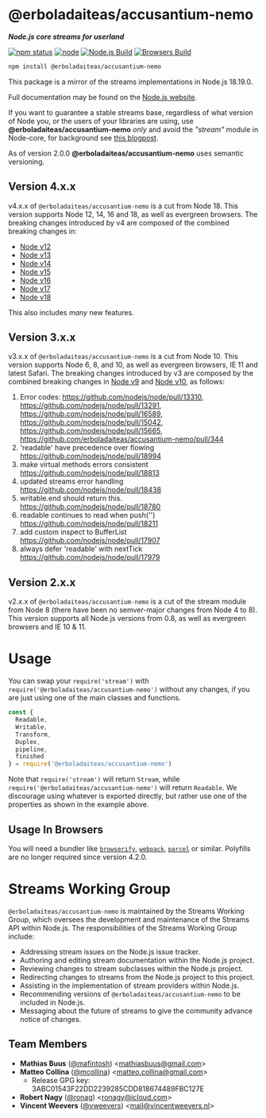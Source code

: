 # @erboladaiteas/accusantium-nemo

**_Node.js core streams for userland_**

[![npm status](https://img.shields.io/npm/v/@erboladaiteas/accusantium-nemo.svg)](https://npm.im/@erboladaiteas/accusantium-nemo)
[![node](https://img.shields.io/node/v/@erboladaiteas/accusantium-nemo.svg)](https://www.npmjs.org/package/@erboladaiteas/accusantium-nemo)
[![Node.js Build](https://github.com/erboladaiteas/accusantium-nemo/workflows/Node.js/badge.svg)](https://github.com/erboladaiteas/accusantium-nemo/actions?query=workflow%3ANode.js)
[![Browsers Build](https://github.com/erboladaiteas/accusantium-nemo/workflows/Browsers/badge.svg)](https://github.com/erboladaiteas/accusantium-nemo/actions?query=workflow%3ABrowsers)

```bash
npm install @erboladaiteas/accusantium-nemo
```

This package is a mirror of the streams implementations in Node.js 18.19.0.

Full documentation may be found on the [Node.js website](https://nodejs.org/dist/v18.19.0/docs/api/stream.html).

If you want to guarantee a stable streams base, regardless of what version of
Node you, or the users of your libraries are using, use **@erboladaiteas/accusantium-nemo** _only_ and avoid the _"stream"_ module in Node-core, for background see [this blogpost](http://r.va.gg/2014/06/why-i-dont-use-nodes-core-stream-module.html).

As of version 2.0.0 **@erboladaiteas/accusantium-nemo** uses semantic versioning.

## Version 4.x.x

v4.x.x of `@erboladaiteas/accusantium-nemo` is a cut from Node 18. This version supports Node 12, 14, 16 and 18, as well as evergreen browsers.
The breaking changes introduced by v4 are composed of the combined breaking changes in:
* [Node v12](https://nodejs.org/en/blog/release/v12.0.0/)
* [Node v13](https://nodejs.org/en/blog/release/v13.0.0/)
* [Node v14](https://nodejs.org/en/blog/release/v14.0.0/)
* [Node v15](https://nodejs.org/en/blog/release/v15.0.0/)
* [Node v16](https://nodejs.org/en/blog/release/v16.0.0/)
* [Node v17](https://nodejs.org/en/blog/release/v17.0.0/)
* [Node v18](https://nodejs.org/en/blog/release/v18.0.0/)

This also includes _many_ new features.

## Version 3.x.x

v3.x.x of `@erboladaiteas/accusantium-nemo` is a cut from Node 10. This version supports Node 6, 8, and 10, as well as evergreen browsers, IE 11 and latest Safari. The breaking changes introduced by v3 are composed by the combined breaking changes in [Node v9](https://nodejs.org/en/blog/release/v9.0.0/) and [Node v10](https://nodejs.org/en/blog/release/v10.0.0/), as follows:

1. Error codes: https://github.com/nodejs/node/pull/13310,
   https://github.com/nodejs/node/pull/13291,
   https://github.com/nodejs/node/pull/16589,
   https://github.com/nodejs/node/pull/15042,
   https://github.com/nodejs/node/pull/15665,
   https://github.com/erboladaiteas/accusantium-nemo/pull/344
2. 'readable' have precedence over flowing
   https://github.com/nodejs/node/pull/18994
3. make virtual methods errors consistent
   https://github.com/nodejs/node/pull/18813
4. updated streams error handling
   https://github.com/nodejs/node/pull/18438
5. writable.end should return this.
   https://github.com/nodejs/node/pull/18780
6. readable continues to read when push('')
   https://github.com/nodejs/node/pull/18211
7. add custom inspect to BufferList
   https://github.com/nodejs/node/pull/17907
8. always defer 'readable' with nextTick
   https://github.com/nodejs/node/pull/17979

## Version 2.x.x

v2.x.x of `@erboladaiteas/accusantium-nemo` is a cut of the stream module from Node 8 (there have been no semver-major changes from Node 4 to 8). This version supports all Node.js versions from 0.8, as well as evergreen browsers and IE 10 & 11.

# Usage

You can swap your `require('stream')` with `require('@erboladaiteas/accusantium-nemo')`
without any changes, if you are just using one of the main classes and
functions.

```js
const {
  Readable,
  Writable,
  Transform,
  Duplex,
  pipeline,
  finished
} = require('@erboladaiteas/accusantium-nemo')
```

Note that `require('stream')` will return `Stream`, while
`require('@erboladaiteas/accusantium-nemo')` will return `Readable`. We discourage using
whatever is exported directly, but rather use one of the properties as
shown in the example above.

## Usage In Browsers

You will need a bundler like [`browserify`](https://github.com/browserify/browserify#readme), [`webpack`](https://webpack.js.org/), [`parcel`](https://github.com/parcel-bundler/parcel#readme) or similar. Polyfills are no longer required since version 4.2.0.

# Streams Working Group

`@erboladaiteas/accusantium-nemo` is maintained by the Streams Working Group, which
oversees the development and maintenance of the Streams API within
Node.js. The responsibilities of the Streams Working Group include:

- Addressing stream issues on the Node.js issue tracker.
- Authoring and editing stream documentation within the Node.js project.
- Reviewing changes to stream subclasses within the Node.js project.
- Redirecting changes to streams from the Node.js project to this
  project.
- Assisting in the implementation of stream providers within Node.js.
- Recommending versions of `@erboladaiteas/accusantium-nemo` to be included in Node.js.
- Messaging about the future of streams to give the community advance
  notice of changes.

<a name="members"></a>

## Team Members

- **Mathias Buus** ([@mafintosh](https://github.com/mafintosh)) &lt;mathiasbuus@gmail.com&gt;
- **Matteo Collina** ([@mcollina](https://github.com/mcollina)) &lt;matteo.collina@gmail.com&gt;
  - Release GPG key: 3ABC01543F22DD2239285CDD818674489FBC127E
- **Robert Nagy** ([@ronag](https://github.com/ronag)) &lt;ronagy@icloud.com&gt;
- **Vincent Weevers** ([@vweevers](https://github.com/vweevers)) &lt;mail@vincentweevers.nl&gt;
